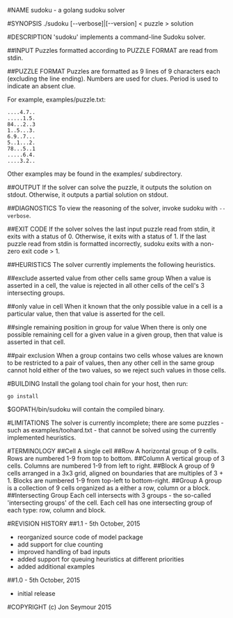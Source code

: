 #NAME
sudoku - a golang sudoku solver

#SYNOPSIS
./sudoku [--verbose]|[--version] < puzzle > solution

#DESCRIPTION
'sudoku' implements a command-line Sudoku solver.

##INPUT
Puzzles formatted according to PUZZLE FORMAT are read from stdin.

##PUZZLE FORMAT
Puzzles are formatted as 9 lines of 9 characters each (excluding the line ending).
Numbers are used for clues. Period is used to indicate an absent clue.

For example, examples/puzzle.txt:

```
....4.7..
.....1.5.
84...2..3
1..5...3.
6.9..7...
5..1...2.
78...5..1
.....6.4.
....3.2..
```

Other examples may be found in the examples/ subdirectory.

##OUTPUT
If the solver can solve the puzzle, it outputs the solution on stdout. Otherwise, it outputs a partial solution on stdout.

##DIAGNOSTICS
To view the reasoning of the solver, invoke sudoku with ```--verbose```.

##EXIT CODE
If the solver solves the last input puzzle read from stdin, it exits with a status of 0. Otherwise, it exits with a status of 1. If the last puzzle read from stdin is formatted incorrectly, sudoku exits with a non-zero exit code > 1.

##HEURISTICS
The solver currently implements the following heuristics.

##exclude asserted value from other cells same group
When a value is asserted in a cell, the value is rejected in all other cells of the cell's 3 intersecting groups.

##only value in cell
When it known that the only possible value in a cell is a particular value, then that value is asserted for the cell.

##single remaining position in group for value
When there is only one possible remaining cell for a given value in a given group, then that value is asserted in that cell.

##pair exclusion
When a group contains two cells whose values are known to be restricted to a pair of values, then any other cell in the same group cannot hold either of the two values, so we reject such values in those cells.

#BUILDING
Install the golang tool chain for your host, then run:

```go install```

$GOPATH/bin/sudoku will contain the compiled binary.

#LIMITATIONS
The solver is currently incomplete; there are some puzzles - such as examples/toohard.txt - that cannot be solved using the currently implemented heuristics.

#TERMINOLOGY
##Cell
A single cell
##Row
A horizontal group of 9 cells. Rows are numbered 1-9 from top to bottom.
##Column
A vertical group of 3 cells. Columns are numbered 1-9 from left to right.
##Block
A group of 9 cells arranged in a 3x3 grid, aligned on boundaries that are multiples of 3 + 1. Blocks are numbered 1-9 from top-left to bottom-right.
##Group
A group is a collection of 9 cells organized as a either a row, column or a block.
##Intersecting Group
Each cell intersects with 3 groups - the so-called 'intersecting groups' of the cell. Each cell has one intersecting group of each type: row, column and block.

#REVISION HISTORY
##1.1 - 5th October, 2015
* reorganized source code of model package
* add support for clue counting
* improved handling of bad inputs
* added support for queuing heuristics at different priorities
* added additional examples

##1.0 - 5th October, 2015
* initial release

#COPYRIGHT
(c) Jon Seymour 2015

